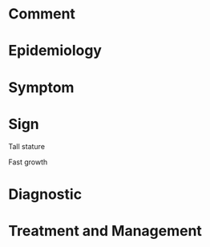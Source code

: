 # Comment

# Epidemiology

# Symptom

# Sign

Tall stature

Fast growth

# Diagnostic

# Treatment and Management
